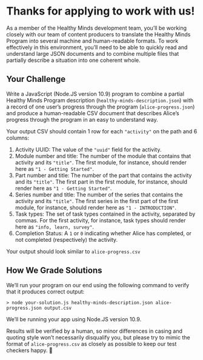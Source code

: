 # Thanks for applying to work with us!

As a member of the Healthy Minds development team, you’ll be working closely with our team of content producers to translate the Healthy Minds Program into several machine and human-readable formats. To work effectively in this environment, you’ll need to be able to quickly read and understand large JSON documents and to combine multiple files that partially describe a situation into one coherent whole.



## Your Challenge

Write a JavaScript (Node.JS version 10.9) program to combine a partial Healthy Minds Program description (`healthy-minds-description.json`) with a record of one user’s progress through the program (`alice-progress.json`) and produce a human-readable CSV document that describes Alice’s progress through the program in an easy to understand way.



Your output CSV should contain 1 row for each `"activity"` on the path and 6 columns:

1. Activity UUID: The value of the `"uuid"` field for the activity.
2. Module number and title: The number of the module that contains that activity and its `"title"`. The first module, for instance, should render here as `"1 - Getting Started"`.
3. Part number and title: The number of the part that contains the activity and its `"title"`. The first part in the first module, for instance, should render here as `"1 - Getting Started"`.
4. Series number and title: The number of the series that contains the activity and its `"title"`. The first series in the first part of the first module, for instance, should render here as `"1 - INTRODUCTION"`.
5. Task types: The set of task types contained in the activity, separated by commas. For the first activity, for instance, task types should render here as `"info, learn, survey"`.
6. Completion Status: A `1` or `0` indicating whether Alice has completed, or not completed (respectively) the activity.



Your output should look similar to `alice-progress.csv`



## How We Grade Solutions

We’ll run your program on our end using the following command to verify that it produces correct output:

```
> node your-solution.js healthy-minds-description.json alice-progress.json output.csv
```

We’ll be running your app using Node.JS version 10.9.

Results will be verified by a human, so minor differences in casing and quoting style won’t necessarily disqualify you, but please try to mimic the format of `alice-progress.csv` as closely as possible to keep our test checkers happy. 🙂